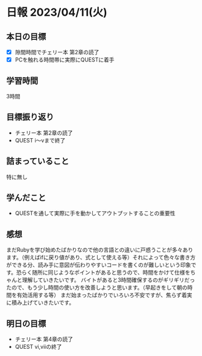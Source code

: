 # 日報 2023/04/11(火)

## 本日の目標
- [x] 隙間時間でチェリー本 第2章の読了
- [x] PCを触れる時間帯に実際にQUESTに着手

## 学習時間
3時間

## 目標振り返り
- チェリー本 第2章の読了
- QUEST i～vまで終了

## 詰まっていること
特に無し

## 学んだこと
- QUESTを通して実際に手を動かしてアウトプットすることの重要性

## 感想
まだRubyを学び始めたばかりなので他の言語との違いに戸惑うことが多々あります。（例えばifに戻り値があり、式として使える等）それによって色々な書き方ができる分、読み手に意図が伝わりやすいコードを書くのが難しいという印象です。恐らく随所に同じようなポイントがあると思うので、時間をかけて仕様をちゃんと理解していきたいです。
バイトがあると3時間確保するのがギリギリだったので、もう少し時間の使い方を改善しようと思います。（早起きをして朝の時間を有効活用する等）
まだ始まったばかりでいろいろ不安ですが、焦らず着実に積み上げていきたいです。

## 明日の目標
- チェリー本 第4章の読了
- QUEST vi,viiの終了
